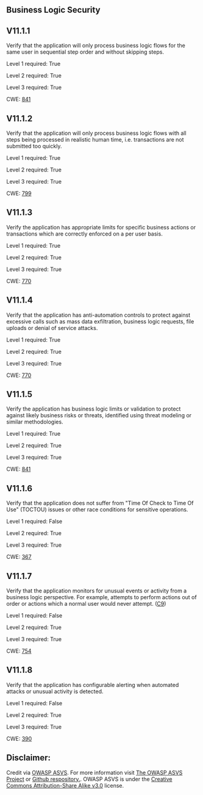 ##  Business Logic Security

## V11.1.1

Verify that the application will only process business logic flows for the same user in sequential step order and without skipping steps.

Level 1 required: True

Level 2 required: True

Level 3 required: True

CWE: [841](https://cwe.mitre.org/data/definitions/841)

## V11.1.2

Verify that the application will only process business logic flows with all steps being processed in realistic human time, i.e. transactions are not submitted too quickly.

Level 1 required: True

Level 2 required: True

Level 3 required: True

CWE: [799](https://cwe.mitre.org/data/definitions/799)

## V11.1.3

Verify the application has appropriate limits for specific business actions or transactions which are correctly enforced on a per user basis.

Level 1 required: True

Level 2 required: True

Level 3 required: True

CWE: [770](https://cwe.mitre.org/data/definitions/770)

## V11.1.4

Verify that the application has anti-automation controls to protect against excessive calls such as mass data exfiltration, business logic requests, file uploads or denial of service attacks.

Level 1 required: True

Level 2 required: True

Level 3 required: True

CWE: [770](https://cwe.mitre.org/data/definitions/770)

## V11.1.5

Verify the application has business logic limits or validation to protect against likely business risks or threats, identified using threat modeling or similar methodologies.

Level 1 required: True

Level 2 required: True

Level 3 required: True

CWE: [841](https://cwe.mitre.org/data/definitions/841)

## V11.1.6

Verify that the application does not suffer from "Time Of Check to Time Of Use" (TOCTOU) issues or other race conditions for sensitive operations.

Level 1 required: False

Level 2 required: True

Level 3 required: True

CWE: [367](https://cwe.mitre.org/data/definitions/367)

## V11.1.7

Verify that the application monitors for unusual events or activity from a business logic perspective. For example, attempts to perform actions out of order or actions which a normal user would never attempt. ([C9](https://owasp.org/www-project-proactive-controls/#div-numbering))

Level 1 required: False

Level 2 required: True

Level 3 required: True

CWE: [754](https://cwe.mitre.org/data/definitions/754)

## V11.1.8

Verify that the application has configurable alerting when automated attacks or unusual activity is detected.

Level 1 required: False

Level 2 required: True

Level 3 required: True

CWE: [390](https://cwe.mitre.org/data/definitions/390)



## Disclaimer:

Credit via [OWASP ASVS](https://owasp.org/www-project-application-security-verification-standard/). For more information visit [The OWASP ASVS Project](https://owasp.org/www-project-application-security-verification-standard/) or [Github respository.](https://github.com/OWASP/ASVS). OWASP ASVS is under the [Creative Commons Attribution-Share Alike v3.0](https://creativecommons.org/licenses/by-sa/3.0/) license.
